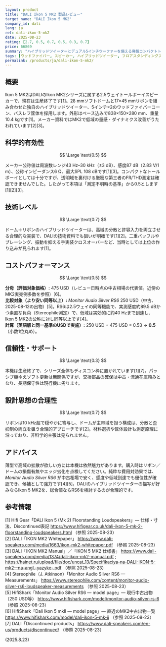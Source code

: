 ```yaml
---
layout: product
title: "DALI Ikon 5 MK2 製品レビュー"
target_name: "DALI Ikon 5 MK2"
company_id: dali
lang: ja
ref: dali-ikon-5-mk2
date: 2025-08-23
rating: [2.7, 0.5, 0.7, 0.5, 0.3, 0.7]
price: 66869
summary: "ハイブリッドツイーターとデュアル5インチウーファーを備える廃盤コンパクトトールボーイ。設計は堅実ですが第三者測定の不足と廃盤ゆえのサポート制約で価値は相対的です。"
tags: [ウッドファイバー, スピーカー, ハイブリッドツイーター, フロアスタンディングスピーカー, 廃盤]
permalink: /products/ja/dali-ikon-5-mk2/
---
```

## 概要

Ikon 5 MK2はDALIのIkon MK2シリーズに属する2.5ウェイトールボーイスピーカーで、現在は生産終了です[1]。28 mmソフトドームと17×45 mmリボンを組み合わせた独自のハイブリッドツイーター、5インチ×2のウッドファイバーコーン、バスレフ筐体を採用します。外形はベース込みで838×150×280 mm、重量10.4 kgです[1]。メーカー資料ではMK2で低域の量感・ダイナミクス改善がうたわれています[2][3]。

## 科学的有効性

$$ \Large \text{0.5} $$

メーカー公称値は周波数レンジ43 Hz–30 kHz（±3 dB）、感度87 dB（2.83 V/1 m）、公称インピーダンス6 Ω、最大SPL 108 dBです[1][3]。コンパクトなトールボーイとしては十分ですが、透明域を裏付ける厳密な第三者のFR/THD測定は確認できませんでした。したがって本項は「測定不明時の基準」から0.5とします[1][2][3]。

## 技術レベル

$$ \Large \text{0.7} $$

ドーム＋リボンのハイブリッドツイーターは、高域の分散と許容入力を両立させる合理的な実装で、DALIの技術資料でも狙いが明確です[1][2]。二重バッフルやブレーシング、振動を抑える手実装クロスオーバーなど、当時としては上位の作り込みが見られます[1]。

## コストパフォーマンス

$$ \Large \text{0.5} $$

**分母（評価対象価格）:** 475 USD（レビュー日時点の中古相場の代表値。近傍のMK2実売例多数を参照）[6]。  
**比較対象（より安い同等以上）:** *Monitor Audio Silver RS6* 250 USD（中古、2025-08-12の出物）[5]。RS6は2.5ウェイの同等機能で、実測感度約89.5 dBかつ素直な負荷（Stereophile測定）で、低域は実効的に約40 Hzまで到達し、Ikon 5 MK2の公称に対し同等以上です[4]。  
**計算（英語版と同一基準のUSDで実施）:** 250 USD ÷ 475 USD = 0.53 → **0.5**（小数1位丸め）。

## 信頼性・サポート

$$ \Large \text{0.3} $$

本機は生産終了で、シリーズ全体もディスコン枠に置かれています[1][7]。パッシブ機ゆえソフト更新は無関係ですが、交換部品の確保は中古・流通在庫頼みとなり、長期保守性は現行機に劣ります。

## 設計思想の合理性

$$ \Large \text{0.7} $$

リボンは10 kHz超で穏やかに寄与し、ドームが主帯域を担う構成は、分散と歪抑制の両立を狙う合理的アプローチです[2]。材料選択や筐体設計も測定原理に沿っており、非科学的主張は見られません。

## アドバイス

薄型で高域の拡散が欲しい方には本機は依然魅力があります。購入時はリボン／ドームの損傷有無やエッジ劣化を点検してください。純粋な費用対効果では、*Monitor Audio Silver RS6* が中古相場で安く、感度や低域到達でも優位性が確認でき、候補として強力です[4][5]。DALIのハイブリッドツイーターの描写が好みならIkon 5 MK2を、総合値ならRS6を検討するのが合理的です。

## 参考情報

[1] Hifi Gear「DALI Ikon 5 (Mk 2) Floorstanding Loudspeakers」— 仕様・寸法、Discontinued表記 https://www.hifigear.co.uk/dali-ikon-5-mk-2-floorstanding-loudspeakers.html （参照 2025-08-23）  
[2] DALI「IKON MK2 Whitepaper」 https://www.dali-speakers.com/media/1663/ikon-mk2-whitepaper.pdf （参照 2025-08-23）  
[3] DALI「IKON MK2 Manual」／「IKON 5 MK2 仕様書」 https://www.dali-speakers.com/media/1374/dali-ikon-mk2-manual.pdf ; https://hainet.ru/upload/file/doc/uncat_13/Specifikaciya-na-DALI-IKON-5-mk2--na-angl.-yazyke-.pdf （参照 2025-08-23）  
[4] Stereophile（J. Atkinson）「Monitor Audio Silver RS6 — Measurements」 https://www.stereophile.com/content/monitor-audio-silver-rs6-loudspeaker-measurements （参照 2025-08-23）  
[5] HifiShark「Monitor Audio Silver RS6 — model page」— 現行中古出物（250 USD等） https://www.hifishark.com/model/monitor-audio-silver-rs-6 （参照 2025-08-23）  
[6] HifiShark「Dali Ikon 5 mkII — model page」— 直近のMK2中古出物一覧 https://www.hifishark.com/model/dali-ikon-5-mk-ii （参照 2025-08-23）  
[7] DALI「Discontinued products」 https://www.dali-speakers.com/en-us/products/discontinued/ （参照 2025-08-23）

(2025.8.23)

